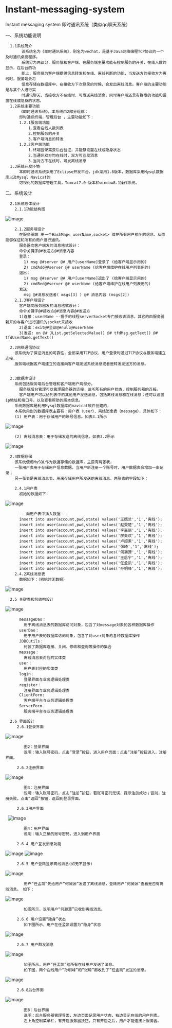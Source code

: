 # Instant-messaging-system
Instant messaging system  即时通讯系统（类似qq聊天系统）

一、系统功能说明

      1.1系统简介
           该系统名为《即时通讯系统》，别名为wechat，是基于Java网络编程TCP协议的一个及时通讯桌面程序。
           系统分为两部分，服务端和客户端，在服务端主要功能有控制服务的开关，在线人数的显示，在后台的功
           能上，服务端为客户端提供信息转发和在线、离线判断的功能，当发送方的接收方为离线时，服务端会将
           信息存储在数据库中，在接收方下次登录的时候，会发出离线消息。客户端的主要功能是与某个人进行实
           时通讯聊天，当接收方不在线时，可发送离线消息，同时客户端还具有群发的功能和设置在线或隐身的状态。
      1.2系统主要功能
          《即时通讯系统》，本系统由2部分组成：
          即时通讯终端，管理后台 ，主要功能如下：
          1.2.1服务端功能
              1.查看在线人数列表
              2.控制服务的开关
              3.客户端消息的转发
          1.2.2客户端功能
              1.终端登录需要后台验证，并能够设置在线或隐身状态 
              2.当通讯双方均在线时，双方可互发消息 
              3.当对方不在线时，可发离线消息
      1.3系统开发环境
          本即时通讯系统采用了Eclipse开发平台，jdk采用1.8版本，数据库采用Mysql数据库以及Mysql Navicat的
          可视化的数据库管理工具，Tomcat7.0 版本和window8.1操作系统。
          
二、系统设计
      
      2.1系统总体设计
        2.1.1功能结构图
   ![image](https://github.com/TouchDreamRen/Instant-messaging-system/raw/master/screenshots/FunctionalStructure.png)
        
        2.1.2服务端设计
          在服务器端 用一个HashMap< userName,socket> 维护所有用户相关的信息，从而能够保证和所有的用户进行通讯。
          服务器向客户端发的消息格式设计： 
          命令关键字@#发送方@#消息内容 
          登录： 
            1) msg @#server @# 用户[userName]登录了 (给客户端显示用的) 
            2) cmdAdd@#server @# userName (给客户端维护在线用户列表用的) 
          退出： 
            1) msg @#server @# 用户[userName]退出了 (给客户端显示用的) 
            2) cmdRed@#server @# userName (给客户端维护在线用户列表用的)
          发送: 
            msg @#消息发送者( msgs[3] ) @# 消息内容 (msgs[2])
        2.1.3客户端设计
          客户端向服务器发的消息格式设计： 
          命令关键字@#接收方@#消息内容@#发送方 
          1)连接：userName —-握手的线程serverSocket专门接收该消息，其它的由服务器新开的与客户进行通讯的socket来接收 
          2)退出：exit@#全部@#null@#userName 
          3)发送: on @# JList.getSelectedValue() @# tfdMsg.getText() @# tfdUserName.getText()

      2.2网络通信协议
        该系统为了保证消息的可靠性，全部采用TCP协议，用户登录时通过TCP协议与服务端建立连接，
        服务端根据客户端建立的连接向客户端发送系统消息或者是转发发送方的消息。
        

      2.3数据库设计
        系统包括服务端后台管理和客户端用户两部分。
          服务端后台管理可以管理服务器的连接，监听所有的用户状态，控制服务器的连接。
          客户端用户可以给列表中的其他用户发送消息，包括离线消息和在线消息；还可以设置ip地址和端口号，以及查看帮助的版本信息。
        系统数据库是利用Mysql数据库的navicat软件创建的，
        本系统用到的数据库表主要有：用户表（user）、离线消息表（message），具体如下：
        (1)	用户表：用于存储用户的账号信息。如表3.1所示
   ![image](https://github.com/TouchDreamRen/Instant-messaging-system/raw/master/screenshots/User.png)
        
        (2)	离线消息表：用于存储发送的离线信息。如表3.2所示
   ![image](https://github.com/TouchDreamRen/Instant-messaging-system/raw/master/screenshots/OfflineMessage.png)
   
      2.4数据存储
        该系统使用MySQL作为数据存储的数据库，主要有两张表，
        一张用户表用于存储用户信息数据，当用户新注册一个账号时，用户数据表会增加一条记录；
        另一张表是离线消息表，用来存储用户所发送的离线消息。两张表的字段如下：

        2.4.1用户表
          初始的数据如下：
   ![image](https://github.com/TouchDreamRen/Instant-messaging-system/raw/master/screenshots/UserData.png)
   
          -- 向用户表中插入数据 --
          insert into user(account,pwd,state) values('王嫣兰','1','离线');
          insert into user(account,pwd,state) values('赵雯楚','1','离线');
          insert into user(account,pwd,state) values('李嘉丽','1','离线');
          insert into user(account,pwd,state) values('廖美欢','1','离线');
          insert into user(account,pwd,state) values('卢超素','1','离线');
          insert into user(account,pwd,state) values('张琦','1','离线');
          insert into user(account,pwd,state) values('何昶源','1','离线');
          insert into user(account,pwd,state) values('王启宁','1','离线');
          insert into user(account,pwd,state) values('任孟凯','1','离线');
          insert into user(account,pwd,state) values('孙明峰','1','离线');
        2.4.2离线消息表
          数据如下：（初始时无数据）
   ![image](https://github.com/TouchDreamRen/Instant-messaging-system/raw/master/screenshots/OfflineMessageData.png)
   
      2.5 关键类和包结构设计
   ![image](https://github.com/TouchDreamRen/Instant-messaging-system/raw/master/screenshots/Package.png)
   
          messageDao：
            用于离线消息表的数据库访问对象，包含了对message对象的各种数据库操作
          userDao：
            用于用户表的数据库访问对象，包含了对user对象的各种数据库操作
          JDBCutils：
            封装了数据库连接、关闭、修改和查询等操作的集合
          message：
            离线消息表对应的实体类
          user：
            用户表对应的实体类
          login：
            登录界面与业务逻辑处理类
          register：
            注册界面与业务逻辑处理类
          ClientForm:
            客户端平台与业务逻辑处理类
          ServerForm：
            服务端平台与业务逻辑处理类

      2.6 界面设计
         2.6.1登录界面
   ![image](https://github.com/TouchDreamRen/Instant-messaging-system/raw/master/screenshots/LoginInterface.png)
   
            图2：登录界面
            说明：输入账号密码，点击“登录”按钮，进入用户页面；点击“注册”按钮进入，注册界面。
            
         2.6.2注册界面
   ![image](https://github.com/TouchDreamRen/Instant-messaging-system/raw/master/screenshots/RegisterInterface.png) 
   
            图3：注册界面
            说明：输入账号密码，点击“注册”按钮，若账号密码无误，提示注册成功；否则，注册失败。点击“返回”按钮，返回到登录界面。
            
         2.6.3用户界面
   ![image](https://github.com/TouchDreamRen/Instant-messaging-system/raw/master/screenshots/UserInterface.png)   
   
            图4：用户界面
            说明：输入正确的账号密码，进入到用户界面
        
         2.6.4 用户互发消息功能
   ![image](https://github.com/TouchDreamRen/Instant-messaging-system/raw/master/screenshots/UserMutualMessage1.png)
   ![image](https://github.com/TouchDreamRen/Instant-messaging-system/raw/master/screenshots/UserMutualMessage2.png)
         
         2.6.5 用户登陆显示离线消息(如无不显示)
   ![image](https://github.com/TouchDreamRen/Instant-messaging-system/raw/master/screenshots/UserLoginDisplayOfflineMessage1.png)
   
            用户“任孟凯”先给用户“何昶源”发送了离线消息，登陆用户“何昶源”查看是否有离线消息。 如下：
   ![image](https://github.com/TouchDreamRen/Instant-messaging-system/raw/master/screenshots/UserLoginDisplayOfflineMessage2.png) 
   
            如图所示，说明用户“何昶源”已收到离线消息。
         
         2.6.6 用户设置“隐身”状态
            如下图所示，用户在任孟凯设置为“隐身”状态
   ![image](https://github.com/TouchDreamRen/Instant-messaging-system/raw/master/screenshots/UserSetStealthState.png)
   
         2.6.7 用户群发消息
   ![image](https://github.com/TouchDreamRen/Instant-messaging-system/raw/master/screenshots/UserGroupMessages1.png)

            如图所示，用户“任孟凯”给所有在线用户发送了消息。
            如下图，两个在线用户“孙明峰”和“张琦”都收到了”任孟凯”发送的消息。
   ![image](https://github.com/TouchDreamRen/Instant-messaging-system/raw/master/screenshots/UserGroupMessages2.png)     

         2.6.8后台界面
   ![image](https://github.com/TouchDreamRen/Instant-messaging-system/raw/master/screenshots/ServerInterface.png)   
   
            图8：后台界面
            说明：后台服务器管理界面，左边页面记录用户状态，右边显示在线的用户列表。
            左上角控制菜单栏，有开启服务器按钮，只有开启之后，用户才能连接上服务器。

